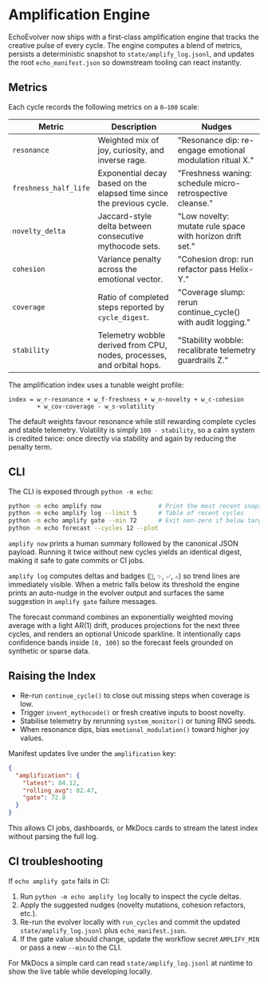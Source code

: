 # Amplification Engine

EchoEvolver now ships with a first-class amplification engine that tracks the
creative pulse of every cycle.  The engine computes a blend of metrics,
persists a deterministic snapshot to `state/amplify_log.jsonl`, and updates the
root `echo_manifest.json` so downstream tooling can react instantly.

## Metrics

Each cycle records the following metrics on a `0‒100` scale:

| Metric | Description | Nudges |
| --- | --- | --- |
| `resonance` | Weighted mix of joy, curiosity, and inverse rage. | "Resonance dip: re-engage emotional modulation ritual X." |
| `freshness_half_life` | Exponential decay based on the elapsed time since the previous cycle. | "Freshness waning: schedule micro-retrospective cleanse." |
| `novelty_delta` | Jaccard-style delta between consecutive mythocode sets. | "Low novelty: mutate rule space with horizon drift set." |
| `cohesion` | Variance penalty across the emotional vector. | "Cohesion drop: run refactor pass Helix-Y." |
| `coverage` | Ratio of completed steps reported by `cycle_digest`. | "Coverage slump: rerun continue_cycle() with audit logging." |
| `stability` | Telemetry wobble derived from CPU, nodes, processes, and orbital hops. | "Stability wobble: recalibrate telemetry guardrails Z." |

The amplification index uses a tunable weight profile:

```
index = w_r·resonance + w_f·freshness + w_n·novelty + w_c·cohesion
        + w_cov·coverage - w_s·volatility
```

The default weights favour resonance while still rewarding complete cycles and
stable telemetry.  Volatility is simply `100 - stability`, so a calm system is
credited twice: once directly via stability and again by reducing the penalty
term.

## CLI

The CLI is exposed through `python -m echo`:

```bash
python -m echo amplify now                # Print the most recent snapshot
python -m echo amplify log --limit 5      # Table of recent cycles
python -m echo amplify gate --min 72      # Exit non-zero if below target
python -m echo forecast --cycles 12 --plot
```

`amplify now` prints a human summary followed by the canonical JSON payload.
Running it twice without new cycles yields an identical digest, making it safe
to gate commits or CI jobs.

`amplify log` computes deltas and badges (`🚀`, `✨`, `✅`, `⚠️`) so trend lines
are immediately visible.  When a metric falls below its threshold the engine
prints an auto-nudge in the evolver output and surfaces the same suggestion in
`amplify gate` failure messages.

The forecast command combines an exponentially weighted moving average with a
light AR(1) drift, produces projections for the next three cycles, and renders
an optional Unicode sparkline.  It intentionally caps confidence bands inside
`[0, 100]` so the forecast feels grounded on synthetic or sparse data.

## Raising the Index

* Re-run `continue_cycle()` to close out missing steps when coverage is low.
* Trigger `invent_mythocode()` or fresh creative inputs to boost novelty.
* Stabilise telemetry by rerunning `system_monitor()` or tuning RNG seeds.
* When resonance dips, bias `emotional_modulation()` toward higher joy values.

Manifest updates live under the `amplification` key:

```json
{
  "amplification": {
    "latest": 84.12,
    "rolling_avg": 82.47,
    "gate": 72.0
  }
}
```

This allows CI jobs, dashboards, or MkDocs cards to stream the latest index
without parsing the full log.

## CI troubleshooting

If `echo amplify gate` fails in CI:

1. Run `python -m echo amplify log` locally to inspect the cycle deltas.
2. Apply the suggested nudges (novelty mutations, cohesion refactors, etc.).
3. Re-run the evolver locally with `run_cycles` and commit the updated
   `state/amplify_log.jsonl` plus `echo_manifest.json`.
4. If the gate value should change, update the workflow secret
   `AMPLIFY_MIN` or pass a new `--min` to the CLI.

For MkDocs a simple card can read `state/amplify_log.jsonl` at runtime to show
the live table while developing locally.
